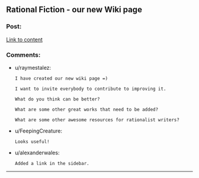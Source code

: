 ## Rational Fiction - our new Wiki page

### Post:

[Link to content](http://www.reddit.com/r/rational/wiki/index)

### Comments:

- u/raymestalez:
  ```
  I have created our new wiki page =)

  I want to invite everybody to contribute to improving it. 

  What do you think can be better?

  What are some other great works that need to be added? 

  What are some other awesome resources for rationalist writers?
  ```

- u/FeepingCreature:
  ```
  Looks useful!
  ```

- u/alexanderwales:
  ```
  Added a link in the sidebar.
  ```

---

